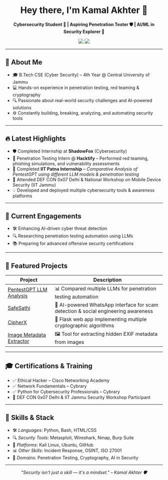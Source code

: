 <h1 align="center">Hey there, I'm Kamal Akhter 👋</h1>
<p align="center"><strong>Cybersecurity Student 🔐 | Aspiring Penetration Tester 🛡 | AI/ML in Security Explorer 🤖</strong></p>
<p align="center">
  <a href="https://github.com/Akhter313"><img src="https://img.shields.io/github/followers/Akhter313?label=GitHub&style=social" /></a>
  <a href="https://linkedin.com/in/313-akhter"><img src="https://img.shields.io/badge/LinkedIn-0077B5?style=social&logo=linkedin" /></a>
</p>

---

## 🚀 About Me

- 🎓 B.Tech CSE (Cyber Security) – 4th Year @ Central University of Jammu  
- 💻 Hands-on experience in penetration testing, red teaming & cryptography  
- 🔍 Passionate about real-world security challenges and AI-powered solutions  
- ⚙ Constantly building, breaking, analyzing, and automating security tools  

---

## 🔥 Latest Highlights

- 🛡 Completed Internship at **ShadowFox** (Cybersecurity)  
- 🎯 Penetration Testing Intern @ **Hacktify** – Performed red teaming, phishing simulations, and vulnerability assessments  
- 🧪 Completed **IIT Patna Internship** – *Comparative Analysis of PentestGPT using different LLM models & penetration testing*  
- 📢 Attended DEF CON 0x07 Delhi & National Workshop on Mobile Device Security (IIT Jammu)  
- 💡 Developed and deployed multiple cybersecurity tools & awareness platforms  

---

## 💼 Current Engagements

- 🛠 Enhancing AI-driven cyber threat detection  
- 🔍 Researching penetration testing automation using LLMs  
- 📚 Preparing for advanced offensive security certifications  

---

## 🧪 Featured Projects

| Project | Description |
|--------|-------------|
| [PentestGPT LLM Analysis](https://github.com/Akhter313) | 📊 Compared multiple LLMs for penetration testing automation |
| [SafeSathi](https://github.com/Akhter313/SafeSathi) | 🤖 AI-powered WhatsApp interface for scam detection & social engineering awareness |
| [CipherX](https://github.com/Akhter313/CipherX) | 🔐 Flask web app implementing multiple cryptographic algorithms |
| [Image Metadata Extractor](https://github.com/Akhter313/Image-Metadata-Extractor) | 🖼 Tool for extracting hidden EXIF metadata from images |

---

## 🎓 Certifications & Training

- ✅ Ethical Hacker – Cisco Networking Academy  
- ✅ Network Fundamentals – Cybrary  
- ✅ Python for Cybersecurity Professionals – Cybrary  
- 🚀 DEF CON 0x07 Delhi & IIT Jammu Security Workshop Participant  

---

## 🧠 Skills & Stack

- 🛠 *Languages*: Python, Bash, HTML/CSS  
- 🔍 *Security Tools*: Metasploit, Wireshark, Nmap, Burp Suite  
- 🐧 *Platforms*: Kali Linux, Ubuntu, GitHub  
- 📊 *Other Skills*: Incident Response, OSINT, ISO 27001  
- 🧠 *Domains*: Penetration Testing, Cryptography, AI in Security  

---

<p align="center"><i>"Security isn't just a skill — it's a mindset." – Kamal Akhter 🛡</i></p>
